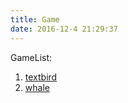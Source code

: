 ```yaml
---
title: Game
date: 2016-12-4 21:29:37
---
```

GameList:
1. [textbird](/public/static/game/textbird.html)
2. [whale](/public/static/game/whale.html)
